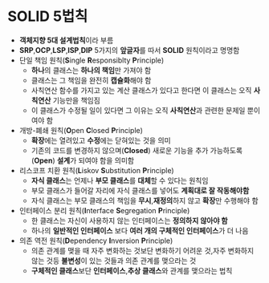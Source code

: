 # **SOLID 5법칙**
+ **객체지향 5대 설계법칙**이라 부름
+ **SRP**,**OCP**,**LSP**,**ISP**,**DIP** 5가지의 **앞글자**를 따서  **SOLID** 원칙이라고 명명함
+ 단일 책임 원칙(**S**ingle **R**esponsiblty **P**rinciple)
    + **하나**의 클래스는 **하나의 책임**만 가져야 함
    + 클래스는 그 책임을 완전히 **캡슐화**해야 함
    + 사칙연산 함수를 가지고 있는 계산 클래스가 있다고 한다면 이 클래스는 오직 **사칙연산** 기능만을 책임짐
    + 이 클래스가 수정될 일이 있다면 그 이유는 오직 **사칙연산**과 관련한 문제일 뿐이여야 함
+ 개방-폐쇄 원칙(**O**pen **C**losed **P**rinciple)
    + **확장**에는 열려있고 **수정**에는 닫혀있는 것을 의미
    + 기존의 코드를 변경하지 않으며(**Closed**) 새로운 기능을 추가 가능하도록(**Open**) **설계**가 되여야 함을 의미함
+ 리스코프 치환 원칙(**L**iskov **S**ubstitution **P**rinciple)
    + **자식 클래스**는 언제나 **부모 클래스**를 **대체**할 수 있다는 원칙임
    + 부모 클래스가 들어갈 자리에 자식 클래스를 넣어도 **계획대로 잘 작동해야함**
    + 자식 클래스는 부모 클래스의 책임을 **무시**,**재정의**하지 않고 **확장**만 수행해야 함
+ 인터페이스 분리 원칙(**I**nterface **S**egregation **P**rinciple)
    + 한 클래스는 자신이 사용하지 않는 인터페이스는 **정의하지 않아야 함**
    + 하나의 **일반적인 인터페이스** 보다 **여러 개의 구체적인 인터페이스**가 더 나음
+ 의존 역전 원칙(**D**ependency **I**nversion **P**rinciple)
    + 의존 관계를 맺을 때 자주 변화하는 것보단 변화하기 어려운 것,자주 변화하지 않는 것등 **불변성**이 있는 것들과 의존 관계를 맺으라는 것
    + **구체적인 클래스**보단 **인터페이스**,**추상 클래스**와 관계를 맺으라는 법칙
